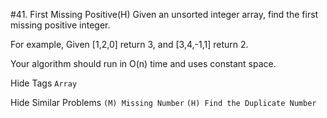 #41. First Missing Positive(H)
Given an unsorted integer array, find the first missing positive integer.

For example,
Given [1,2,0] return 3,
and [3,4,-1,1] return 2.

Your algorithm should run in O(n) time and uses constant space.

Hide Tags ```Array```

Hide Similar Problems ```(M) Missing Number``` ```(H) Find the Duplicate Number```
